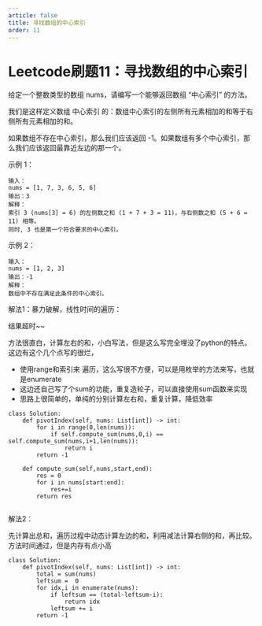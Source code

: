 ```yaml
---
article: false
title: 寻找数组的中心索引
order: 11
---
```


# Leetcode刷题11：寻找数组的中心索引

给定一个整数类型的数组 nums，请编写一个能够返回数组 “中心索引” 的方法。

我们是这样定义数组 中心索引 的：数组中心索引的左侧所有元素相加的和等于右侧所有元素相加的和。

如果数组不存在中心索引，那么我们应该返回 -1。如果数组有多个中心索引，那么我们应该返回最靠近左边的那一个。

 

示例 1：

```
输入：
nums = [1, 7, 3, 6, 5, 6]
输出：3
解释：
索引 3 (nums[3] = 6) 的左侧数之和 (1 + 7 + 3 = 11)，与右侧数之和 (5 + 6 = 11) 相等。
同时, 3 也是第一个符合要求的中心索引。
```

示例 2：

```
输入：
nums = [1, 2, 3]
输出：-1
解释：
数组中不存在满足此条件的中心索引。
```



解法1：暴力破解，线性时间的遍历：

结果超时~~

方法很直白，计算左右的和，小白写法，但是这么写完全埋没了python的特点。这边有这个几个点写的很烂，

- 使用range和索引来 遍历，这么写很不方便，可以是用枚举的方法来写，也就是enumerate
- 这边还自己写了个sum的功能，重复造轮子，可以直接使用sum函数来实现
- 思路上很简单的，单纯的分别计算左右和，重复计算，降低效率

```
class Solution:
    def pivotIndex(self, nums: List[int]) -> int:
        for i in range(0,len(nums)):
            if self.compute_sum(nums,0,i) == self.compute_sum(nums,i+1,len(nums)):
                return i
        return -1
    
    def compute_sum(self,nums,start,end):
        res = 0
        for i in nums[start:end]:
            res+=i
        return res
            
```



解法2：

先计算出总和，遍历过程中动态计算左边的和，利用减法计算右侧的和，再比较。方法时间通过，但是内存有点小高

```
class Solution:
    def pivotIndex(self, nums: List[int]) -> int:
        total = sum(nums)
        leftsum =  0 
        for idx,i in enumerate(nums):
            if leftsum == (total-leftsum-i):
                return idx
            leftsum += i
        return -1
```





